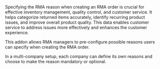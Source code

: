 Specifying the RMA reason when creating an RMA order is crucial for effective
inventory management, quality control, and customer service.
It helps categorize returned items accurately, identify recurring product
issues, and improve overall product quality. This data enables customer
service to address issues more effectively and enhances the customer
experience.

This addon allows RMA managers to pre-configure possible reasons users can 
specify when creating the RMA order.

In a multi-company setup, each company can define its own reasons and choose
to make the reason mandatory or optional.